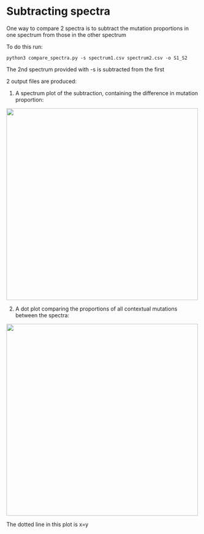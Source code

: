 # Subtracting spectra

One way to compare 2 spectra is to subtract the mutation proportions in one spectrum from those in the other spectrum

To do this run:
```
python3 compare_spectra.py -s spectrum1.csv spectrum2.csv -o S1_S2
```

The 2nd spectrum provided with -s is subtracted from the first

2 output files are produced:

1) A spectrum plot of the subtraction, containing the difference in mutation proportion:

<img src="_figures/spectrum_subtraction.png" width = "500">

2) A dot plot comparing the proportions of all contextual mutations between the spectra:

<img src = "_figures/comparison_dot_plot.png" width = "500">

The dotted line in this plot is x=y
